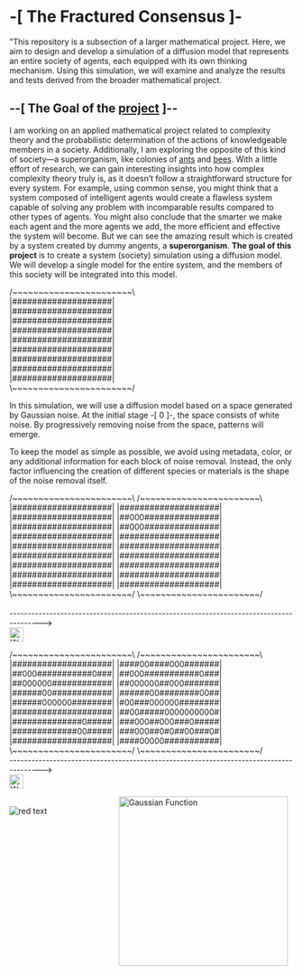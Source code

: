 # -[ The Fractured Consensus ]-
"This repository is a subsection of a larger mathematical project. Here, we aim to design and develop a simulation of a diffusion model that represents an entire society of agents, each equipped with its own thinking mechanism. Using this simulation, we will examine and analyze the results and tests derived from the broader mathematical project.

## --[ The Goal of the <u>project</u> ]--
I am working on an applied mathematical project related to complexity theory and the probabilistic determination of the actions of knowledgeable members in a society. Additionally, I am exploring the opposite of this kind of society—a superorganism, like colonies of <u>ants</u> and <u>bees</u>. With a little effort of research, we can gain interesting insights into how complex complexity theory truly is, as it doesn’t follow a straightforward structure for every system. For example, using common sense, you might think that a system composed of intelligent agents would create a flawless system capable of solving any problem with incomparable results compared to other types of agents. You might also conclude that the smarter we make each agent and the more agents we add, the more efficient and effective the system will become. But we can see the amazing result which is created by a system created by dummy angents, a <b>superorganism</b>.
<b>The goal of this project</b>  is to create a system (society) simulation using a diffusion model. We will develop a single model for the entire system, and the members of this society will be integrated into this model.
<p>
    /~~~~~~~~~~~~~~~~~~~~~~~\ <br>
|####################|<br>
|####################|<br>
|####################|<br>
|####################|<br>
|####################|<br>
|####################|<br>
|####################|<br>
|####################|<br>
|####################|<br>
    \~~~~~~~~~~~~~~~~~~~~~~~/
</p>

<p>
  In this simulation, we will use a diffusion model based on a space generated by Gaussian noise. At the initial stage -[ 0 ]-, the space consists of white noise. By progressively removing noise from the space, patterns will emerge.

  To keep the model as simple as possible, we avoid using metadata, color, or any additional information for each block of noise removal. Instead, the only factor influencing the creation of different species or materials is the shape of the noise removal itself.
</p>


<p>
    /~~~~~~~~~~~~~~~~~~~~~~~\     /~~~~~~~~~~~~~~~~~~~~~~~\
|####################|     |####################|<br>
|####################|     |##000###############|<br>
|####################|     |##000###############|<br>
|####################|     |####################|<br>
|####################|     |####################|<br>
|####################|     |####################|<br>
|####################|     |####################|<br>
|####################|     |####################|<br>
|####################|     |####################|
    \~~~~~~~~~~~~~~~~~~~~~~~/     \~~~~~~~~~~~~~~~~~~~~~~~/
<br>
<br>
---------------------------------------------------------------------------------------><br>
<img src="https://latex.codecogs.com/svg.image?\color{white}\frac{dx}{dt}" alt="White Derivative" width="25" />
</p>

<p>
    /~~~~~~~~~~~~~~~~~~~~~~~\     /~~~~~~~~~~~~~~~~~~~~~~~\ 
|####################|     |####00####000#######|<br>
|##000###########0###|     |##000###########0###|<br>
|##000000############|     |##000000##000#######|<br>
|######00############|     |######00########00##|<br>
|######000000########|     |#00###000000########|<br>
|####################|     |##00#####0000000000#|<br>
|##############0#####|     |###000##000###0#####|<br>
|#############00#####|     |###000##0#0##00###0#|<br>
|####################|     |####00000###########|<br>
    \~~~~~~~~~~~~~~~~~~~~~~~/     \~~~~~~~~~~~~~~~~~~~~~~~/<br>
---------------------------------------------------------------------------------------><br>
<img src="https://latex.codecogs.com/svg.image?\color{white}\frac{dx}{dt}" alt="White Derivative" width="25" />
</p>

<img src="https://latex.codecogs.com/svg.image?f(x)%20%3D%20%5Cfrac%7B1%7D%7B%5Csigma%20%5Csqrt%7B2%5Cpi%7D%7D%20e%5E%7B-%5Cfrac%7B(x%20-%20%5Cmu)%5E2%7D%7B2%5Csigma%5E2%7D%7D" alt="Gaussian Function" style="float: right; width: 300px; height: auto; margin: 0 10px 10px 0;"/>  <br>
 <img src="https://img.shields.io/badge/-red_text-red" alt="red text">